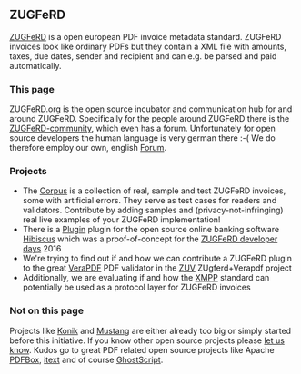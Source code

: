 ## ZUGFeRD

[ZUGFeRD](http://www.ferd-net.de/front_content.php?idcat=255&lang=4) is a open european PDF invoice metadata standard. ZUGFeRD invoices look like ordinary PDFs but they contain a XML file with amounts, taxes, due dates, sender and recipient and can e.g. be parsed and paid automatically.

### This page

ZUGFeRD.org is the open source incubator and communication hub for and around ZUGFeRD.
Specifically for the people around ZUGFeRD there is the [ZUGFeRD-community](ZUGFeRD-community), which even has a forum. Unfortunately for open source developers the human language is very german there :-(
We do therefore employ our own, english [Forum](https://groups.google.com/forum/#!forum/zugferd). 

### Projects

* The [Corpus](https://github.com/ZUGFeRD/corpus) is a collection of real, sample and test ZUGFeRD invoices, some with artificial errors. They serve as test cases for readers and validators. Contribute by adding samples and (privacy-not-infringing) real live examples of your ZUGFeRD implementation!
* There is a [Plugin](https://github.com/ZUGFeRD/hibiscus) plugin for the open source online banking software [Hibiscus](https://www.willuhn.de/products/hibiscus/) which was a proof-of-concept for the [ZUGFeRD developer days](http://www.zugferd-entwicklertage.de) 2016 
* We're trying to find out if and how we can contribute a ZUGFeRD plugin to the great [VeraPDF](www.verapdf.org) PDF validator in the [ZUV](https://github.com/ZUGFeRD/ZUV) ZUgferd+Verapdf project
* Additionally, we are evaluating if and how the [XMPP](https://en.wikipedia.org/wiki/XMPP) standard can potentially be used as a protocol layer for ZUGFeRD invoices

### Not on this page

Projects like [Konik](http://konik.io) and [Mustang](http://www.mustangproject.org/) are either already too big or simply started before this initiative. If you know other open source projects please [let us know](https://groups.google.com/forum/#!forum/zugferd). Kudos go to great PDF related open source projects like Apache [PDFBox](https://pdfbox.apache.org/), [itext](https://github.com/itext) and of course [GhostScript](https://www.ghostscript.com/).
